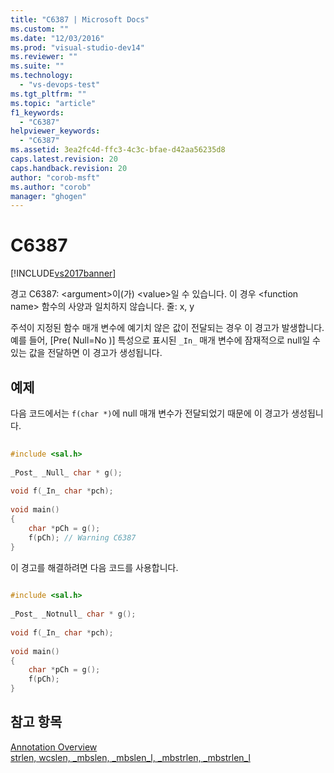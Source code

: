 ```yaml
---
title: "C6387 | Microsoft Docs"
ms.custom: ""
ms.date: "12/03/2016"
ms.prod: "visual-studio-dev14"
ms.reviewer: ""
ms.suite: ""
ms.technology: 
  - "vs-devops-test"
ms.tgt_pltfrm: ""
ms.topic: "article"
f1_keywords: 
  - "C6387"
helpviewer_keywords: 
  - "C6387"
ms.assetid: 3ea2fc4d-ffc3-4c3c-bfae-d42aa56235d8
caps.latest.revision: 20
caps.handback.revision: 20
author: "corob-msft"
ms.author: "corob"
manager: "ghogen"
---
```

# C6387
[!INCLUDE[vs2017banner](../code-quality/includes/vs2017banner.md)]

경고 C6387: \<argument\>이\(가\) \<value\>일 수 있습니다. 이 경우 \<function name\> 함수의 사양과 일치하지 않습니다. 줄: x, y  
  
 주석이 지정된 함수 매개 변수에 예기치 않은 값이 전달되는 경우 이 경고가 발생합니다.  예를 들어, \[Pre\( Null\=No \)\] 특성으로 표시된 `_In_` 매개 변수에 잠재적으로 null일 수 있는 값을 전달하면 이 경고가 생성됩니다.  
  
## 예제  
 다음 코드에서는 `f(char *)`에 null 매개 변수가 전달되었기 때문에 이 경고가 생성됩니다.  
  
```cpp  
  
#include <sal.h>  
  
_Post_ _Null_ char * g();  
  
void f(_In_ char *pch);  
  
void main()  
{  
    char *pCh = g();  
    f(pCh); // Warning C6387  
}  
```  
  
 이 경고를 해결하려면 다음 코드를 사용합니다.  
  
```cpp  
  
#include <sal.h>  
  
_Post_ _Notnull_ char * g();  
  
void f(_In_ char *pch);  
  
void main()  
{  
    char *pCh = g();  
    f(pCh);  
}  
```  
  
## 참고 항목  
 [Annotation Overview](http://msdn.microsoft.com/ko-kr/2345380e-2eeb-4107-907f-6e8b809c2643)   
 [strlen, wcslen, \_mbslen, \_mbslen\_l, \_mbstrlen, \_mbstrlen\_l](/visual-cpp/c-runtime-library/reference/strlen-wcslen-mbslen-mbslen-l-mbstrlen-mbstrlen-l)